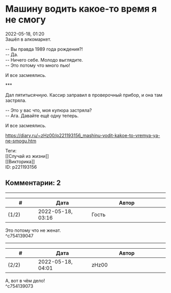 Машину водить какое-то время я не смогу
=======================================

  
2022-05-18, 01:20  
 Зашёл в алкомаркет.   
   
 -- Вы правда 1989 года рождения?!   
 -- Да.   
 -- Ничего себе. Молодо выглядите.   
 -- Это потому что много пью!   
   
 И все засмеялись.   
   
 \*\*\*   
   
 Дал пятитысячную. Кассир заправил в проверочный прибор, и она там застряла.   
   
 -- Это у вас что, моя купюра застряла?   
 -- Ага. Давайте ещё одну теперь.   
   
 И все засмеялись.   
  
<https://diary.ru/~zHz00/p221193156_mashinu-vodit-kakoe-to-vremya-ya-ne-smogu.htm>  
  
Теги:  
[[Случай из жизни]]  
[[Викторика]]  
ID: p221193156  


Комментарии: 2
--------------

  


---



|         #         |              Дата              |                     Автор                     |           ID           |
| --- | --- | --- | --- |
| (1/2) | 2022-05-18, 03:16 | Гость | c754139047 |

  
 Это потому что не женат.   
 ^c754139047

---



|         #         |              Дата              |                     Автор                     |           ID           |
| --- | --- | --- | --- |
| (2/2) | 2022-05-18, 04:01 | zHz00 | c754139073 |

  
 А, вот в чём дело!   
 ^c754139073